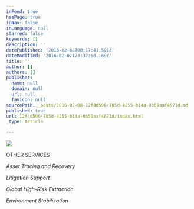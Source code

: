 ```yaml
---
inFeed: true
hasPage: true
inNav: false
inLanguage: null
starred: false
keywords: []
description: ''
datePublished: '2016-02-08T00:17:41.591Z'
dateModified: '2016-02-07T23:37:58.189Z'
title: ''
author: []
authors: []
publisher:
  name: null
  domain: null
  url: null
  favicon: null
sourcePath: _posts/2016-02-08-12f4d596-785d-4255-b14a-0b59aaf4671d.md
published: true
url: 12f4d596-785d-4255-b14a-0b59aaf4671d/index.html
_type: Article

---
```

![](https://the-grid-user-content.s3-us-west-2.amazonaws.com/75dbffe9-5c5c-4f3c-9268-0f1c779ac043.png)

OTHER SERVICES

_Asset Tracing and Recovery_

_Litigation Support_

_Global High-Risk Extraction_

_Environment Stabilization_